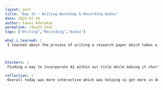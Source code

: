 ```yaml
---
layout: post
title: "Day 33 – Writing Workshop & Recording Audio"
date: 2025-07-10
author: Fawas Adelekan
permalink: /day33.html
tags: ["Writing","Recording","Audio"]

what_i_learned: |
 I learned about the process of writing a research paper which takes a lot of time and effort. The writing center helped provide with a lot of things which was helpful in the process of doing the actual work. Going over what is invovled inside of a research paper along with how to truly understand the fundamentals of writing itself. We went over statement lines and background context which provided the insight towards the audience when it comes to our research project. Buckling down on our recording with the 2 audios without conflicting at the same time which was getting smoother to handle

 

blockers: |
 Finding a way to incorporate AI within our title while making it short. 

reflection: |
 Overall today was more interactive which was helping us get more in depth within the research paper. Then we're also getting information in how we can progress in this program even further. Not only that we're also able to produce as a more cohesive front which results in being able to get more eyes in on our project. When it comes to figuring out how to develop our research paper it was hard but with this workshop intro it helped point out the key things within our project. 
---
```

